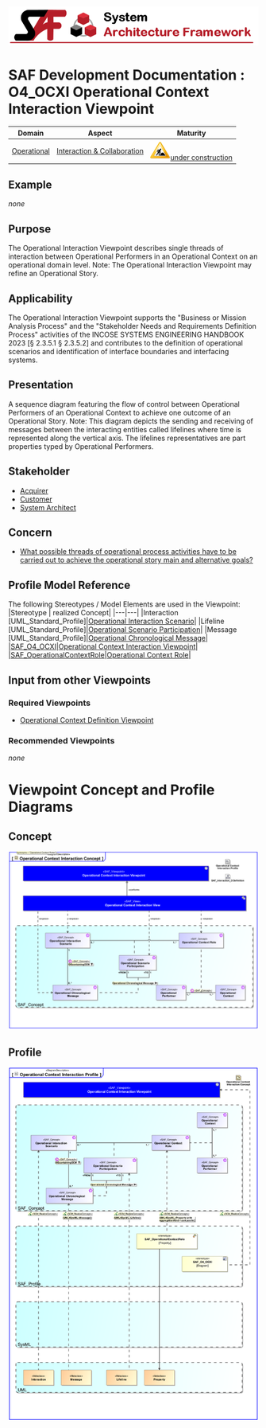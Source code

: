 ![System Architecture Framework](../../diagrams/Banner_SAF.png)
# SAF Development Documentation : **O4_OCXI** Operational Context Interaction Viewpoint
|**Domain**|**Aspect**|**Maturity**|
| --- | --- | --- |
|[Operational](../../domains.md#Domain-Operational)|[Interaction & Collaboration](../../aspects.md#Aspect-Interaction-&-Collaboration)|![Under Construction](../../diagrams/Under_construction_icon-yellow.svg )[under construction](../../using-saf/maturity.md#under-construction)|
## Example
*none*
## Purpose
The Operational Interaction Viewpoint describes single threads of interaction between Operational Performers in an Operational Context on an operational domain level. 
Note: The Operational Interaction Viewpoint may refine an Operational Story.
## Applicability
The Operational Interaction Viewpoint supports the "Business or Mission Analysis Process" and the "Stakeholder Needs and Requirements Definition Process" activities of the INCOSE SYSTEMS ENGINEERING HANDBOOK 2023 [§ 2.3.5.1 § 2.3.5.2] and contributes to the definition of operational scenarios and identification of interface boundaries and interfacing systems.
## Presentation
A sequence diagram featuring the flow of control between Operational Performers of an Operational Context to achieve one outcome of an Operational Story. 
Note: This diagram depicts the sending and receiving of messages between the interacting entities called lifelines where time is represented along the vertical axis. The lifelines representatives are part properties typed by Operational Performers.

## Stakeholder
* [Acquirer](../../stakeholders.md#Acquirer)
* [Customer](../../stakeholders.md#Customer)
* [System Architect](../../stakeholders.md#System-Architect)
## Concern
* [What possible threads of operational process activities have to be carried out to achieve the operational story main and alternative goals?](../../concerns.md#_2021x_2_8710274_1674576759199_457359_23612)
## Profile Model Reference
The following Stereotypes / Model Elements are used in the Viewpoint:
|Stereotype | realized Concept|
|---|---|
|Interaction [UML_Standard_Profile]|[Operational Interaction Scenario](../concept/concepts.md#Operational-Interaction-Scenario)|
|Lifeline [UML_Standard_Profile]|[Operational Scenario Participation](../concept/concepts.md#Operational-Scenario-Participation)|
|Message [UML_Standard_Profile]|[Operational Chronological Message](../concept/concepts.md#Operational-Chronological-Message)|
|[SAF_O4_OCXI](../../stereotypes.md#SAF_O4_OCXI)|[Operational Context Interaction Viewpoint](../concept/concepts.md#Operational-Context-Interaction-Viewpoint)|
|[SAF_OperationalContextRole](../../stereotypes.md#SAF_OperationalContextRole)|[Operational Context Role](../concept/concepts.md#Operational-Context-Role)|
## Input from other Viewpoints
### Required Viewpoints
* [Operational Context Definition Viewpoint](Operational-Context-Definition-Viewpoint.md)
### Recommended Viewpoints
*none*
# Viewpoint Concept and Profile Diagrams
## Concept
![Operational Context Interaction Concept](diagrams/Operational-Context-Interaction-Concept.svg)
## Profile
![Operational Context Interaction Profile](diagrams/Operational-Context-Interaction-Profile.svg)
